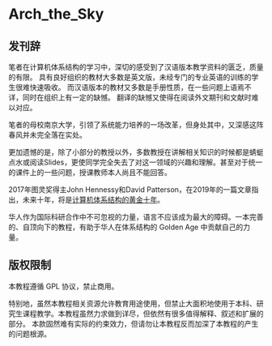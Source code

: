# Arch_the_Sky

## 发刊辞
笔者在计算机体系结构的学习中，深切的感受到了汉语版本教学资料的匮乏，质量的有限。
具有良好组织的教材大多数是英文版，未经专门的专业英语的训练的学生很难快速吸收。
而汉语版本的教材又多数是手册性质，在一些问题上语焉不详，同时在组织上有一定的缺憾。
翻译的缺憾又使得在阅读外文期刊和文献时难以对应。

笔者的母校南京大学，引领了系统能力培养的一场改革，但身处其中，又深感这阵春风并未完全落在实处。

更加遗憾的是，除了小部分的教授以外，多数教授在讲解相关知识的时候都是蜻蜓点水或阅读Slides，更使同学完全失去了对这一领域的兴趣和理解。甚至对于统一的课件上的一些问题，授课教师本人尚且不能回答。

2017年图灵奖得主John Hennessy和David Patterson，在2019年的一篇文章指出，未来十年，将是[计算机体系结构的黄金十年](https://www.doc.ic.ac.uk/~wl/teachlocal/arch/papers/cacm19golden-age.pdf)。

华人作为国际科研合作中不可忽视的力量，语言不应该成为最大的障碍。一本完善的、自顶向下的教程，有助于华人在体系结构的 Golden Age 中贡献自己的力量。

## 版权限制
本教程遵循 GPL 协议，禁止商用。

特别地，虽然本教程相关资源允许教育用途使用，但禁止大面积地使用于本科、研究生课程教学。本教程虽然力求做到详尽，但依然有很多值得解释、叙述和扩展的部分。
本款固然难有实际的约束效力，但请勿让本教程反而加深了本教程的产生的问题根源。

